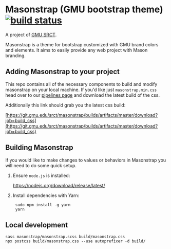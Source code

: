 # Masonstrap (GMU bootstrap theme) [![build status](https://git.gmu.edu/srct/masonstrap/badges/master/build.svg)](https://git.gmu.edu/srct/masonstrap/commits/master)

A project of [GMU SRCT](http://srct.gmu.edu).

Masonstrap is a theme for bootstrap customized with GMU brand colors and
elements. It aims to easily provide any web project with Mason branding.

## Adding Masonstrap to your project

This repo contains all of the necessary components to build and modify masonstrap
on your local machine. If you'd like just `masonstrap.min.css` head over to our
[pipelines page](https://git.gmu.edu/srct/masonstrap/pipelines) and download the
latest build of the css.

Additionally this link should grab you the latest css build:

[https://git.gmu.edu/srct/masonstrap/builds/artifacts/master/download?job=build_css](https://git.gmu.edu/srct/masonstrap/builds/artifacts/master/download?job=build_css)

## Building Masonstrap

If you would like to make changes to values or behaviors in Masonstrap you will
need to do some quick setup.

1. Ensure `node.js` is installed:

    https://nodejs.org/download/release/latest/

2. Install dependencies with Yarn:

        sudo npm install -g yarn
        yarn

## Local development

    sass masonstrap/masonstrap.scss build/masonstrap.css
    npx postcss build/masonstrap.css --use autoprefixer -d build/

